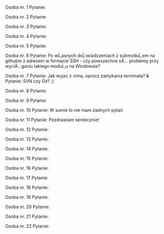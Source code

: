 Osoba nr. 1
Pytanie:

Osoba nr. 2
Pytanie:

Osoba nr. 3
Pytanie:

Osoba nr. 4
Pytanie:

Osoba nr. 5
Pytanie:

Osoba nr. 6
Pytanie: Po wĹ‚asnych doĹ›wiadczeniach z submoduĹ‚em na githubie z adresem w formacie SSH - czy powszechne sÄ… problemy przy wyciÄ…ganiu takiego moduĹ‚u na Windowsie?

Osoba nr. 7
Pytanie: Jak wyjsc z vima, oprocz zamykania terminala?
&
Pytanie: SVN czy Git? ;)

Osoba nr. 8
Pytanie:

Osoba nr. 9
Pytanie:

Osoba nr. 10
Pytanie: W sumie to nie mam żadnych pytań

Osoba nr. 11
Pytanie: Pozdrawiam serdecznie!

Osoba nr. 12
Pytanie:

Osoba nr. 13
Pytanie:

Osoba nr. 14
Pytanie:

Osoba nr. 15
Pytanie:

Osoba nr. 16
Pytanie:

Osoba nr. 17
Pytanie:

Osoba nr. 18
Pytanie:

Osoba nr. 19
Pytanie:

Osoba nr. 20
Pytanie:

Osoba nr. 21
Pytanie:

Osoba nr. 22
Pytanie:
